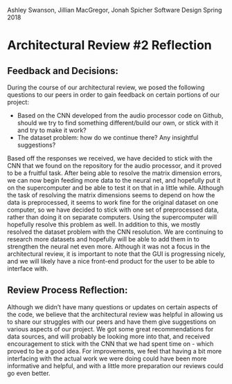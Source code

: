Ashley Swanson, Jillian MacGregor, Jonah Spicher
Software Design
Spring 2018

# Architectural Review \#2 Reflection

## Feedback and Decisions:

During the course of our architectural review, we posed the following questions to our peers in order to gain feedback on certain portions of our project:

   - Based on the CNN developed from the audio processor code on Github, should we try to find something different/build our own, or stick with it and try to make it work?
   - The dataset problem: how do we continue there?  Any insightful suggestions?

Based off the responses we received, we have decided to stick with the CNN that we found on the repository for the audio processor, and it proved to be a fruitful task. After being able to resolve the matrix dimension errors, we can now begin feeding more data to the neural net, and hopefully put it on the supercomputer and be able to test it on that in a little while. Although the task of resolving the matrix dimensions seems to depend on how the data is preprocessed, it seems to work fine for the original dataset on one computer, so we have decided to stick with one set of preprocessed data, rather than doing it on separate computers. Using the supercomputer will hopefully resolve this problem as well. In addition to this, we mostly resolved the dataset problem with the CNN resolution. We are continuing to research more datasets and hopefully will be able to add them in to strengthen the neural net even more. 
Although it was not a focus in the architectural review, it is important to note that the GUI is progressing nicely, and we will likely have a nice front-end product for the user to be able to interface with.

## Review Process Reflection:

Although we didn’t have many questions or updates on certain aspects of the code, we believe that the architectural review was helpful in allowing us to share our struggles with our peers and have them give suggestions on various aspects of our project. We got some great recommendations for data sources, and will probably be looking more into that, and received encouragement to stick with the CNN that we had spent time on - which proved to be a good idea. For improvements, we feel that having a bit more interfacing with the actual work we were doing could have been more informative and helpful, and with a little more preparation our reviews could go even better.
